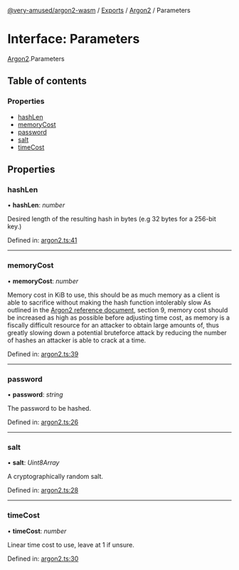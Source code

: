 [@very-amused/argon2-wasm](../README.md) / [Exports](../modules.md) / [Argon2](../modules/argon2.md) / Parameters

# Interface: Parameters

[Argon2](../modules/argon2.md).Parameters

## Table of contents

### Properties

- [hashLen](argon2.parameters.md#hashlen)
- [memoryCost](argon2.parameters.md#memorycost)
- [password](argon2.parameters.md#password)
- [salt](argon2.parameters.md#salt)
- [timeCost](argon2.parameters.md#timecost)

## Properties

### hashLen

• **hashLen**: *number*

Desired length of the resulting hash in bytes (e.g 32 bytes for a 256-bit key.)

Defined in: [argon2.ts:41](https://github.com/very-amused/argon2-wasm/blob/77e9cc4/src/argon2.ts#L41)

___

### memoryCost

• **memoryCost**: *number*

Memory cost in KiB to use,
this should be as much memory as a client is able to sacrifice without making the hash function intolerably slow
As outlined in the [Argon2 reference document](https://github.com/P-H-C/phc-winner-argon2/blob/master/argon2-specs.pdf), section 9,
memory cost should be increased as high as possible before adjusting time cost,
as memory is a fiscally difficult resource for an attacker to obtain large amounts of, thus greatly slowing down a potential bruteforce attack
by reducing the number of hashes an attacker is able to crack at a time.

Defined in: [argon2.ts:39](https://github.com/very-amused/argon2-wasm/blob/77e9cc4/src/argon2.ts#L39)

___

### password

• **password**: *string*

The password to be hashed.

Defined in: [argon2.ts:26](https://github.com/very-amused/argon2-wasm/blob/77e9cc4/src/argon2.ts#L26)

___

### salt

• **salt**: *Uint8Array*

A cryptographically random salt.

Defined in: [argon2.ts:28](https://github.com/very-amused/argon2-wasm/blob/77e9cc4/src/argon2.ts#L28)

___

### timeCost

• **timeCost**: *number*

Linear time cost to use, leave at 1 if unsure.

Defined in: [argon2.ts:30](https://github.com/very-amused/argon2-wasm/blob/77e9cc4/src/argon2.ts#L30)
